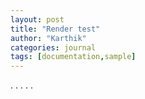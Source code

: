 ```yaml
---
layout: post
title: "Render test"
author: "Karthik"
categories: journal
tags: [documentation,sample]
---
```


. . . . .
